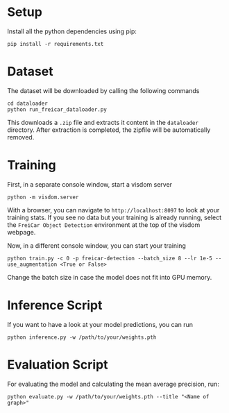 # Setup

Install all the python dependencies using pip:

```console
pip install -r requirements.txt
```

# Dataset

The dataset will be downloaded by calling the following commands

```console
cd dataloader
python run_freicar_dataloader.py
```

This downloads a `.zip` file and extracts it content in the `dataloader` directory.
After extraction is completed, the zipfile will be automatically removed.

# Training

First, in a separate console window, start a visdom server

```console
python -m visdom.server
```
With a browser, you can navigate to `http://localhost:8097` to look at your training stats.
If you see no data but your training is already running, select the `FreiCar Object Detection` environment 
at the top of the visdom webpage.




Now, in a different console window, you can start your training

```console
python train.py -c 0 -p freicar-detection --batch_size 8 --lr 1e-5 --use_augmentation <True or False>
```
Change the batch size in case the model does not fit into GPU memory.





# Inference Script 


If you want to have a look at your model predictions, you can run
```console
python inference.py -w /path/to/your/weights.pth
```


# Evaluation Script 

For evaluating the model and calculating the mean average precision, run:
```console
python evaluate.py -w /path/to/your/weights.pth --title "<Name of graph>"
```
